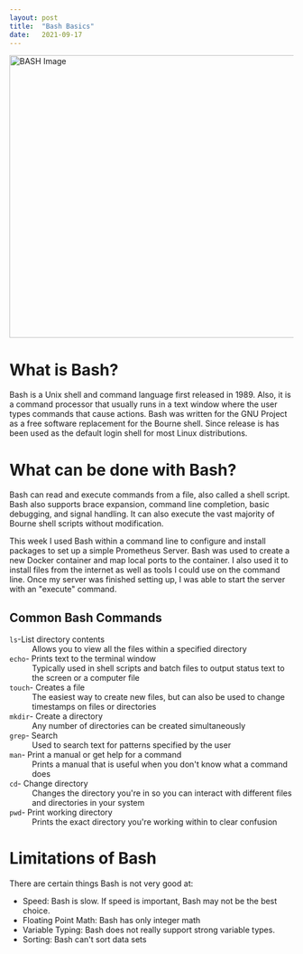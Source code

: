 ```yaml
---
layout: post
title:  "Bash Basics"
date:   2021-09-17 
---
```

<html>
<head>
<meta charset="utf-8">
<title>Bash Basics</title>
<style></style>
</head>
<body>
<img src="https://i1.wp.com/itsfoss.com/wp-content/uploads/2019/01/bash-logo.jpg?fit=800%2C450&ssl=1" alt="BASH Image" width="600" height="500">
<h1> What is Bash?</h1>
    <p>Bash is a Unix shell and command language first released in 1989. Also, it is a command processor that usually runs in a text window where the user types commands that cause actions. Bash was written for the GNU Project as a free software replacement for the Bourne shell. Since release is has been used as the default login shell for most Linux distributions. </p>
<h1>What can be done with Bash?</h1>
    <p>Bash can read and execute commands from a file, also called a shell script. Bash also supports brace expansion, command line completion, basic debugging, and signal handling. It can also execute the vast majority of Bourne shell scripts without modification. </p>
    <p>This week I used Bash within a command line to configure and install packages to set up a simple Prometheus Server. Bash was used to create a new Docker container and map local ports to the container. I also used it to install files from the internet as well as tools I could use on the command line. Once my server was finished setting up, I was able to start the server with an "execute" command. </p>
    <h2> Common Bash Commands</h2>
        <dl> 
            <dt><code>ls</code>-List directory contents </dt>
            <dd>Allows you to view all the files within a specified directory</dd>
            <dt><code>echo</code>- Prints text to the terminal window </dt>
            <dd>Typically used in shell scripts and batch  files to output status text to the screen or a computer file</dd>
            <dt><code>touch</code>- Creates a file </dt>
            <dd>The easiest way to create new files, but can also be used to change timestamps on files or directories</dd>
            <dt><code>mkdir</code>- Create a directory </dt>
            <dd>Any number of directories can be created simultaneously </dd>
            <dt><code>grep</code>- Search </dt>
            <dd>Used to search text for patterns specified by the user</dd>
            <dt><code>man</code>- Print a manual or get help for a command </dt>
            <dd>Prints a manual that is useful when you don't know what a command does</dd>
            <dt><code>cd</code>- Change directory </dt>
            <dd>Changes the directory you're in so you can interact with different files and directories in your system </dd>
            <dt><code>pwd</code>- Print working directory </dt>
            <dd>Prints the exact directory you're working within to clear confusion</dd>
        </dl>
<h1>Limitations of Bash</h1>
    <p>There are certain things Bash is not very good at:</p>
    <ul>
            <li>Speed: Bash is slow. If speed is important, Bash may not be the best choice.</li>
            <li>Floating Point Math: Bash has only integer math</li>
            <li> Variable Typing: Bash does not really support strong variable types.</li>
            <li>Sorting: Bash can't sort data sets</li>
    </ul>
</body>
</html>
